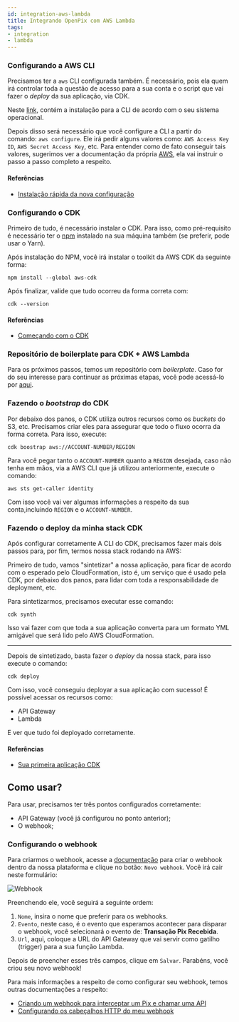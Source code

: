 ```yaml
---
id: integration-aws-lambda
title: Integrando OpenPix com AWS Lambda
tags:
- integration
- lambda
---
```


### Configurando a AWS CLI

Precisamos ter a `aws` CLI configurada também. É necessário, pois ela quem irá controlar toda
a questão de acesso para a sua conta e o script que vai fazer o _deploy_ da sua aplicação, via CDK.

Neste [link](https://aws.amazon.com/cli/), contém a instalação para a CLI de acordo com o seu
sistema operacional.

Depois disso será necessário que você configure a CLI a partir do comando: `aws configure`. Ele irá
pedir alguns valores como: `AWS Access Key ID`, `AWS Secret Access Key`, etc. Para entender como de
fato conseguir tais valores, sugerimos ver a documentação da própria [AWS](https://docs.aws.amazon.com/pt_br/cli/latest/userguide/cli-configure-quickstart.html#cli-configure-quickstart-creds), ela vai instruir o
passo a passo completo a respeito.

#### Referências

- [Instalação rápida da nova configuração](https://docs.aws.amazon.com/pt_br/cli/latest/userguide/getting-started-quickstart.html#getting-started-quickstart-new)

### Configurando o CDK

Primeiro de tudo, é necessário instalar o CDK. Para isso, como pré-requisito é necessário ter o 
[npm](https://www.npmjs.com/) instalado na sua máquina também (se preferir, pode usar o Yarn).

Após instalação do NPM, você irá instalar o toolkit da AWS CDK da seguinte forma:

```
npm install --global aws-cdk
```

Após finalizar, valide que tudo ocorreu da forma correta com:

```
cdk --version
```

#### Referências

- [Começando com o CDK](https://docs.aws.amazon.com/pt_br/cdk/v2/guide/getting_started.html#getting_started_install)

### Repositório de boilerplate para CDK + AWS Lambda

Para os próximos passos, temos um repositório com _boilerplate_. Caso for do seu
interesse para continuar as próximas etapas, você pode acessá-lo por [aqui](https://github.com/Open-Pix/aws-cdk-rest-lambda-boilerplate).

### Fazendo o _bootstrap_ do CDK

Por debaixo dos panos, o CDK utiliza outros recursos como os _buckets_ do S3, etc. Precisamos criar eles
para assegurar que todo o fluxo ocorra da forma correta. Para isso, execute:

```
cdk boostrap aws://ACCOUNT-NUMBER/REGION
```

Para você pegar tanto o `ACCOUNT-NUMBER` quanto a `REGION` desejada, caso não tenha em mãos,
via a AWS CLI que já utilizou anteriormente, execute o comando:

```
aws sts get-caller identity
```

Com isso você vai ver algumas informações a respeito da sua conta,incluindo `REGION`
e o `ACCOUNT-NUMBER`.

### Fazendo o deploy da minha stack CDK

Após configurar corretamente A CLI do CDK, precisamos fazer mais dois passos para, por fim, termos
nossa stack rodando na AWS:

Primeiro de tudo, vamos "sintetizar" a nossa aplicação, para ficar de acordo com o esperado pelo
CloudFormation, isto é, um serviço que é usado pela CDK, por debaixo dos panos, para lidar com
toda a responsabilidade de deployment, etc.

Para sintetizarmos, precisamos executar esse comando:

```
cdk synth
```

Isso vai fazer com que toda a sua aplicação converta para um formato YML amigável que será lido
pelo AWS CloudFormation.

---

Depois de sintetizado, basta fazer o _deploy_  da nossa stack, para isso execute o comando:

```
cdk deploy
```

Com isso, você conseguiu deployar a sua aplicação com sucesso! É possível acessar os recursos como:

- API Gateway
- Lambda

E ver que tudo foi deployado corretamente.

#### Referências

- [Sua primeira aplicação CDK](https://docs.aws.amazon.com/pt_br/cdk/v2/guide/hello_world.html)

## Como usar?

Para usar, precisamos ter três pontos configurados corretamente:

- API Gateway (você já configurou no ponto anterior);
- O webhook;

### Configurando o webhook

Para criarmos o webhook, acesse a [documentação](../webhook/platform/webhook-platform-api.mdx)
para criar o webhook dentro da nossa plataforma e clique no botão: `Novo webhook`.
Você irá cair neste formulário:

![Webhook](/img/integrations/new-webhook-form.png)

Preenchendo ele, você seguirá a seguinte ordem:

1. `Nome`, insira o nome que preferir para os webhooks.
2. `Evento`, neste caso, é o evento que esperamos acontecer para disparar o webhook,
você selecionará o evento de: **Transação Pix Recebida**.
3. `Url`, aqui, coloque a URL do API Gateway que vai servir como gatilho (trigger)
para a sua função Lambda.

Depois de preencher esses três campos, clique em `Salvar`. Parabéns, você criou seu
novo webhook!

Para mais informações a respeito de como configurar seu webhook, temos outras
documentações a respeito:

- [Criando um webhook para interceptar um Pix e chamar uma API](../webhook/platform/webhook-platform-api.mdx)
- [Configurando os cabeçalhos HTTP do meu webhook](../webhook/webhook-headers.mdx)
